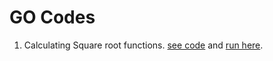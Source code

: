 # GO Codes
1. Calculating Square root functions. [see code](https://github.com/samihan25/GO-Codes/blob/master/sqrt.go) and [run here](https://play.golang.org/p/zGCm1CVcfDf).
